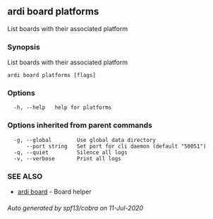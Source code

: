 ## ardi board platforms

List boards with their associated platform

### Synopsis


List boards with their associated platform

```
ardi board platforms [flags]
```

### Options

```
  -h, --help   help for platforms
```

### Options inherited from parent commands

```
  -g, --global        Use global data directory
      --port string   Set port for cli daemon (default "50051")
  -q, --quiet         Silence all logs
  -v, --verbose       Print all logs
```

### SEE ALSO

* [ardi board](ardi_board.md)	 - Board helper

###### Auto generated by spf13/cobra on 11-Jul-2020
